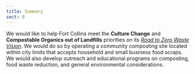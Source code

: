 ```yaml
---
title: Summary
sect: 0
---
```


We would like to help Fort Collins meet the **Culture Change** and **Compostable Organics out of Landfills** priorities on its [*Road to Zero Waste Vision*](http://www.fcgov.com/zerowaste/). We would do so by operating a community composting site located within city limits that accepts household and small business food scraps. We would also develop outreach and educational programs on composting, food waste reduction, and general environmental considerations.
